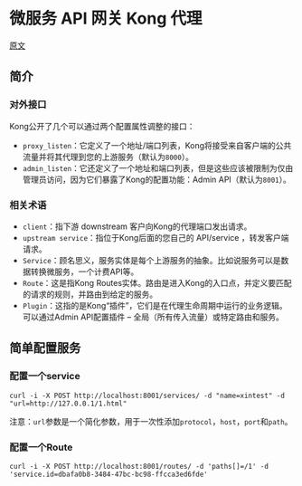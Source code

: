 # 微服务 API 网关 Kong 代理

[原文](http://www.102no.com/archives/1581)

## 简介

### 对外接口

Kong公开了几个可以通过两个配置属性调整的接口：

- `proxy_listen`：它定义了一个地址/端口列表，Kong将接受来自客户端的公共流量并将其代理到您的上游服务（默认为`8000`）。
- `admin_listen`：它还定义了一个地址和端口列表，但是这些应该被限制为仅由管理员访问，因为它们暴露了Kong的配置功能：Admin API（默认为`8001`）。

### 相关术语

- `client`：指下游 downstream 客户向Kong的代理端口发出请求。
- `upstream service`：指位于Kong后面的您自己的 API/service ，转发客户端请求。
- `Service`：顾名思义，服务实体是每个上游服务的抽象。比如说服务可以是数据转换微服务，一个计费API等。
- `Route`：这是指Kong Routes实体。路由是进入Kong的入口点，并定义要匹配的请求的规则，并路由到给定的服务。
- `Plugin`：这指的是Kong“插件”，它们是在代理生命周期中运行的业务逻辑。可以通过Admin API配置插件 – 全局（所有传入流量）或特定路由和服务。

## 简单配置服务

### 配置一个service

````
curl -i -X POST http://localhost:8001/services/ -d "name=xintest" -d "url=http://127.0.0.1/1.html"
````

注意：`url`参数是一个简化参数，用于一次性添加`protocol`，`host`，`port`和`path`。

### 配置一个Route

````
curl -i -X POST http://localhost:8001/routes/ -d 'paths[]=/1' -d 'service.id=dbafa0b8-3484-47bc-bc98-ffcca3ed6fde'
````